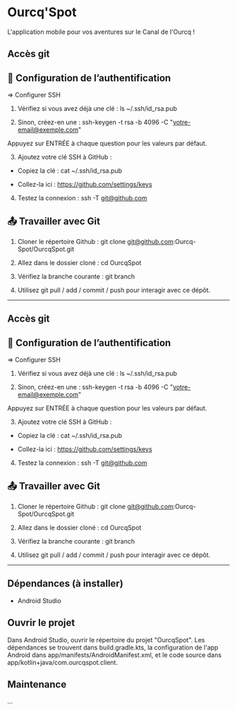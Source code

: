 # Ourcq'Spot

L'application mobile pour vos aventures sur le Canal de l'Ourcq !

## Accès git

🔐 Configuration de l’authentification
---------------------------------------

=> Configurer SSH

1. Vérifiez si vous avez déjà une clé :
ls ~/.ssh/id_rsa.pub

2. Sinon, créez-en une :
ssh-keygen -t rsa -b 4096 -C "votre-email@exemple.com"

Appuyez sur ENTRÉE à chaque question pour les valeurs par défaut.

3. Ajoutez votre clé SSH à GitHub :
- Copiez la clé :
cat ~/.ssh/id_rsa.pub

- Collez-la ici : https://github.com/settings/keys

4. Testez la connexion :
ssh -T git@github.com

📤 Travailler avec Git
-----------------------

1. Cloner le répertoire Github :
git clone git@github.com:Ourcq-Spot/OurcqSpot.git

2. Allez dans le dossier cloné :
cd OurcqSpot

3. Vérifiez la branche courante :
git branch

4. Utilisez git pull / add / commit / push pour interagir avec ce dépôt.

______________________

## Accès git

🔐 Configuration de l’authentification
---------------------------------------

=> Configurer SSH

1. Vérifiez si vous avez déjà une clé :
ls ~/.ssh/id_rsa.pub

2. Sinon, créez-en une :
ssh-keygen -t rsa -b 4096 -C "votre-email@exemple.com"

Appuyez sur ENTRÉE à chaque question pour les valeurs par défaut.

3. Ajoutez votre clé SSH à GitHub :
- Copiez la clé :
cat ~/.ssh/id_rsa.pub

- Collez-la ici : https://github.com/settings/keys

4. Testez la connexion :
ssh -T git@github.com

📤 Travailler avec Git
-----------------------

1. Cloner le répertoire Github :
git clone git@github.com:Ourcq-Spot/OurcqSpot.git

2. Allez dans le dossier cloné :
cd OurcqSpot

3. Vérifiez la branche courante :
git branch

4. Utilisez git pull / add / commit / push pour interagir avec ce dépôt.

______________________

## Dépendances (à installer)

- Android Studio

## Ouvrir le projet

Dans Android Studio, ouvrir le répertoire du projet "OurcqSpot".
Les dépendances se trouvent dans build.gradle.kts, la configuration de l'app Android dans app/manifests/AndroidManifest.xml, et le code source dans app/kotlin+java/com.ourcqspot.client.

## Maintenance

...
